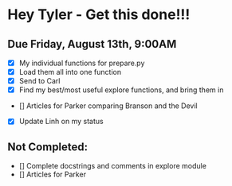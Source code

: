 # Hey Tyler - Get this done!!!

## Due Friday, August 13th, 9:00AM
- [x] My individual functions for prepare.py
- [x] Load them all into one function
- [x] Send to Carl
- [x] Find my best/most useful explore functions, and bring them in
- [] Articles for Parker comparing Branson and the Devil
- [x] Update Linh on my status

## Not Completed:
- [] Complete docstrings and comments in explore module
- [] Articles for Parker